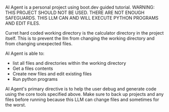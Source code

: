 AI Agent is a personal project using boot.dev guided tutorial.
WARNING: THIS PROJECT SHOULD NOT BE USED. THERE ARE NOT ENOUGH SAFEGUARDS. THIS LLM CAN AND WILL EXECUTE PYTHON PROGRAMS AND EDIT FILES.

Curret hard coded working directory is the calculator directory in the project itself. This is to prevent the llm from changing the working directory and from changing unexpected files.

AI Agent is able to:
  - list all files and directories within the working directory
  - Get a files contents
  - Create new files and edit existing files
  - Run python programs

AI Agent's primary directive is to help the user debug and generate code using the core tools specified above.
Make sure to back up projects and any files before running because this LLM can change files and sometimes for the worst.
